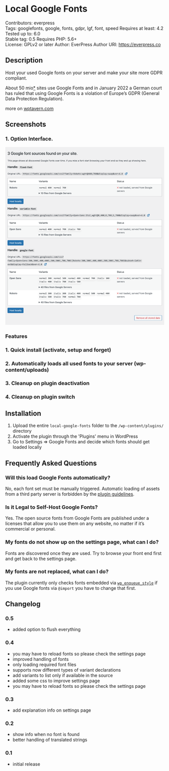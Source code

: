 # Local Google Fonts

Contributors: everpress  
Tags: googlefonts, google, fonts, gdpr, lgf, font, speed
Requires at least: 4.2  
Tested up to: 6.0  
Stable tag: 0.5
Requires PHP: 5.6+  
License: GPLv2 or later
Author: EverPress
Author URI: https://everpress.co

## Description

Host your used Google fonts on your server and make your site more GDPR compliant.

About 50 mio[\*](https://trends.builtwith.com/websitelist/Google-Font-API) sites use Google Fonts and in January 2022 a German court has ruled that using Google Fonts is a violation of Europe’s GDPR (General Data Protection Regulation).

more on [wptavern.com](https://wptavern.com/german-court-fines-website-owner-for-violating-the-gdpr-by-using-google-hosted-fonts)

## Screenshots

### 1. Option Interface.

![Option Interface.](.wordpress-org/screenshot-1.png)

### Features

### 1. Quick install (activate, setup and forget)

### 2. Automatically loads all used fonts to your server (wp-content/uploads)

### 3. Cleanup on plugin deactivation

### 4. Cleanup on plugin switch

## Installation

1. Upload the entire `local-google-fonts` folder to the `/wp-content/plugins/` directory
2. Activate the plugin through the 'Plugins' menu in WordPress
3. Go to Settings => Google Fonts and decide which fonts should get loaded locally

## Frequently Asked Questions

### Will this load Google Fonts automatically?

No, each font set must be manually triggered. Automatic loading of assets from a third party server is forbidden by the [plugin guidelines](https://developer.wordpress.org/plugins/wordpress-org/detailed-plugin-guidelines/).

### Is it Legal to Self-Host Google Fonts?

Yes. The open source fonts from Google Fonts are published under a licenses that allow you to use them on any website, no matter if it’s commercial or personal.

### My fonts do not show up on the settings page, what can I do?

Fonts are discovered once they are used. Try to browse your front end first and get back to the settings page.

### My fonts are not replaced, what can I do?

The plugin currently only checks fonts embedded via [`wp_enqueue_style`](https://developer.wordpress.org/reference/functions/wp_enqueue_style/) if you use Google fonts via `@import` you have to change that first.

## Changelog

### 0.5

-   added option to flush everything

### 0.4

-   you may have to reload fonts so please check the settings page
-   improved handling of fonts
-   only loading required font files
-   supports now different types of variant declarations
-   add variants to list only if available in the source
-   added some css to improve settings page
-   you may have to reload fonts so please check the settings page

### 0.3

-   add explanation info on settings page

### 0.2

-   show info when no font is found
-   better handling of translated strings

### 0.1

-   initial release
